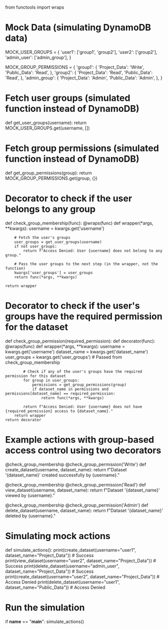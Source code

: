 from functools import wraps

# Mock Data (simulating DynamoDB data)
MOCK_USER_GROUPS = {
    'user1': ['group1', 'group2'],
    'user2': ['group2'],
    'admin_user': ['admin_group'],
}

MOCK_GROUP_PERMISSIONS = {
    'group1': {
        'Project_Data': 'Write',
        'Public_Data': 'Read',
    },
    'group2': {
        'Project_Data': 'Read',
        'Public_Data': 'Read',
    },
    'admin_group': {
        'Project_Data': 'Admin',
        'Public_Data': 'Admin',
    },
}

# Fetch user groups (simulated function instead of DynamoDB)
def get_user_groups(username):
    return MOCK_USER_GROUPS.get(username, [])

# Fetch group permissions (simulated function instead of DynamoDB)
def get_group_permissions(group):
    return MOCK_GROUP_PERMISSIONS.get(group, {})

# Decorator to check if the user belongs to any group
def check_group_membership(func):
    @wraps(func)
    def wrapper(*args, **kwargs):
        username = kwargs.get('username')

        # Fetch the user's groups
        user_groups = get_user_groups(username)
        if not user_groups:
            return f"Access Denied: User {username} does not belong to any group."
        
        # Pass the user groups to the next step (in the wrapper, not the function)
        kwargs['user_groups'] = user_groups
        return func(*args, **kwargs)
    
    return wrapper

# Decorator to check if the user's groups have the required permission for the dataset
def check_group_permission(required_permission):
    def decorator(func):
        @wraps(func)
        def wrapper(*args, **kwargs):
            username = kwargs.get('username')
            dataset_name = kwargs.get('dataset_name')
            user_groups = kwargs.get('user_groups')  # Passed from check_group_membership

            # Check if any of the user's groups have the required permission for this dataset
            for group in user_groups:
                permissions = get_group_permissions(group)
                if dataset_name in permissions and permissions[dataset_name] == required_permission:
                    return func(*args, **kwargs)

            return f"Access Denied: User {username} does not have {required_permission} access to {dataset_name}."
        return wrapper
    return decorator

# Example actions with group-based access control using two decorators

@check_group_membership
@check_group_permission('Write')
def create_dataset(username, dataset_name):
    return f"Dataset '{dataset_name}' created successfully by {username}."

@check_group_membership
@check_group_permission('Read')
def view_dataset(username, dataset_name):
    return f"Dataset '{dataset_name}' viewed by {username}."

@check_group_membership
@check_group_permission('Admin')
def delete_dataset(username, dataset_name):
    return f"Dataset '{dataset_name}' deleted by {username}."

# Simulating mock actions
def simulate_actions():
    print(create_dataset(username="user1", dataset_name="Project_Data"))  # Success
    print(view_dataset(username="user2", dataset_name="Project_Data"))  # Success
    print(delete_dataset(username="admin_user", dataset_name="Project_Data"))  # Success
    print(create_dataset(username="user2", dataset_name="Project_Data"))  # Access Denied
    print(delete_dataset(username="user1", dataset_name="Public_Data"))  # Access Denied

# Run the simulation
if __name__ == "__main__":
    simulate_actions()
